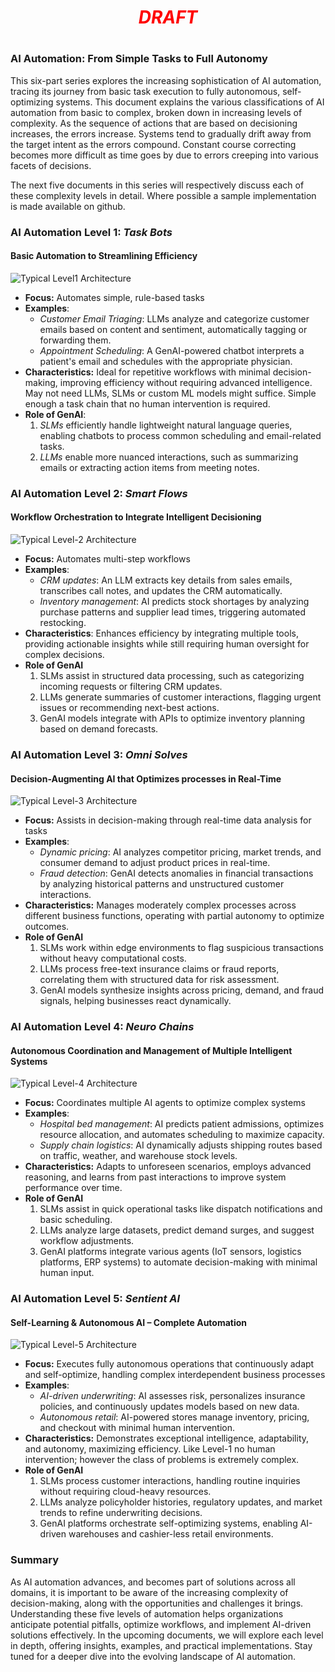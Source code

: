 
# <p style="text-align: center;">_<span style="color:red;align=center">DRAFT</span>_</p>

#
### **AI Automation: From Simple Tasks to Full Autonomy**  

This six-part series explores the increasing sophistication of AI automation, tracing its journey from basic task execution to fully autonomous, self-optimizing systems. This document explains the various classifications of AI automation from basic to complex, broken down in increasing levels of complexity. As the sequence of actions that are based on decisioning increases, the errors increase. Systems tend to gradually drift away from the target intent as the errors compound. Constant course correcting becomes more difficult as time goes by due to errors creeping into various facets of decisions.

The next five documents in this series will respectively discuss each of these complexity levels in detail. Where possible a sample implementation is made available on github.

### AI Automation Level 1: _Task Bots_
#### Basic Automation to Streamlining Efficiency  
![Typical Level1 Architecture](images/Level1.png)
- **Focus:** Automates simple, rule-based tasks
- **Examples**: 
  - *Customer Email Triaging*: LLMs analyze and categorize customer emails based on content and sentiment, automatically tagging or forwarding them.
  - *Appointment Scheduling*: A GenAI-powered chatbot interprets a patient's email  and schedules with the appropriate physician.
- **Characteristics:** Ideal for repetitive workflows with minimal decision-making, improving efficiency without requiring advanced intelligence. May not need LLMs, SLMs or custom ML models might suffice. Simple enough a task chain that no human intervention is required.
- **Role of GenAI**: 
  1. _SLMs_ efficiently handle lightweight natural language queries, enabling chatbots to process common scheduling and email-related tasks. 
  2. _LLMs_ enable more nuanced interactions, such as summarizing emails or extracting action items from meeting notes.

### AI Automation Level 2: _Smart Flows_
#### Workflow Orchestration to Integrate Intelligent Decisioning   
![Typical Level-2 Architecture](images/Level2.png)
- **Focus:** Automates multi-step workflows
- **Examples**: 
  - *CRM updates*: An LLM extracts key details from sales emails, transcribes call notes, and updates the CRM automatically.
  - *Inventory management*: AI predicts stock shortages by analyzing purchase patterns and supplier lead times, triggering automated restocking.
- **Characteristics**: Enhances efficiency by integrating multiple tools, providing actionable insights while still requiring human oversight for complex decisions.  
- **Role of GenAI**
    1. SLMs assist in structured data processing, such as categorizing incoming requests or filtering CRM updates.
  2. LLMs generate summaries of customer interactions, flagging urgent issues or recommending next-best actions.
  3. GenAI models integrate with APIs to optimize inventory planning based on demand forecasts.

### AI Automation Level 3: _Omni Solves_
#### Decision-Augmenting AI that Optimizes processes in Real-Time  
![Typical Level-3 Architecture](images/Level3.png)
- **Focus:** Assists in decision-making through real-time data analysis for tasks 
- **Examples**: 
  - *Dynamic pricing*: AI analyzes competitor pricing, market trends, and consumer demand to adjust product prices in real-time.
  - *Fraud detection*: GenAI detects anomalies in financial transactions by analyzing historical patterns and unstructured customer interactions.
- **Characteristics:** Manages moderately complex processes across different business functions, operating with partial autonomy to optimize outcomes.  
- **Role of GenAI**
  1. SLMs work within edge environments to flag suspicious transactions without heavy computational costs.
  2. LLMs process free-text insurance claims or fraud reports, correlating them with structured data for risk assessment.
  3. GenAI models synthesize insights across pricing, demand, and fraud signals, helping businesses react dynamically.

### AI Automation Level 4: _Neuro Chains_ 
#### Autonomous Coordination and Management of Multiple Intelligent Systems
![Typical Level-4 Architecture](images/Level4.png)
- **Focus:** Coordinates multiple AI agents to optimize complex systems 
- **Examples**: 
  - *Hospital bed management*: AI predicts patient admissions, optimizes resource allocation, and automates scheduling to maximize capacity.
  - *Supply chain logistics*: AI dynamically adjusts shipping routes based on traffic, weather, and warehouse stock levels.
- **Characteristics:** Adapts to unforeseen scenarios, employs advanced reasoning, and learns from past interactions to improve system performance over time.
- **Role of GenAI**
  1. SLMs assist in quick operational tasks like dispatch notifications and basic scheduling.
  2. LLMs analyze large datasets, predict demand surges, and suggest workflow adjustments.
  3. GenAI platforms integrate various agents (IoT sensors, logistics platforms, ERP systems) to automate decision-making with minimal human input.

### AI Automation Level 5: _Sentient AI_
#### Self-Learning & Autonomous AI – Complete Automation
![Typical Level-5 Architecture](images/Level5.png)
- **Focus:** Executes fully autonomous operations that continuously adapt and self-optimize, handling complex interdependent business processes
- **Examples**: 
  - *AI-driven underwriting*: AI assesses risk, personalizes insurance policies, and continuously updates models based on new data.
  - *Autonomous retail*: AI-powered stores manage inventory, pricing, and checkout with minimal human intervention.
- **Characteristics:** Demonstrates exceptional intelligence, adaptability, and autonomy, maximizing efficiency. Like Level-1 no human intervention; however the class of problems is extremely complex. 
- **Role of GenAI**
  1. SLMs process customer interactions, handling routine inquiries without requiring cloud-heavy resources.
  2. LLMs analyze policyholder histories, regulatory updates, and market trends to refine underwriting decisions.
  3. GenAI platforms orchestrate self-optimizing systems, enabling AI-driven warehouses and cashier-less retail environments.

### Summary
As AI automation advances, and becomes part of solutions across all domains, it is important to be aware of the increasing complexity of decision-making, along with the opportunities and challenges it brings. Understanding these five levels of automation helps organizations anticipate potential pitfalls, optimize workflows, and implement AI-driven solutions effectively. In the upcoming documents, we will explore each level in depth, offering insights, examples, and practical implementations. Stay tuned for a deeper dive into the evolving landscape of AI automation.